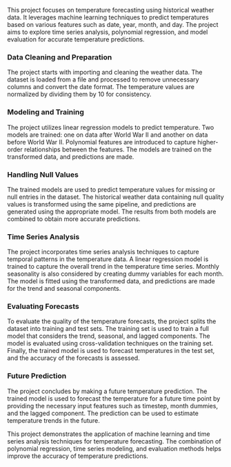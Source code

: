 This project focuses on temperature forecasting using historical weather data. It leverages machine learning techniques to predict temperatures based on various features such as date, year, month, and day. The project aims to explore time series analysis, polynomial regression, and model evaluation for accurate temperature predictions.

### Data Cleaning and Preparation

The project starts with importing and cleaning the weather data. The dataset is loaded from a file and processed to remove unnecessary columns and convert the date format. The temperature values are normalized by dividing them by 10 for consistency. 

### Modeling and Training

The project utilizes linear regression models to predict temperature. Two models are trained: one on data after World War II and another on data before World War II. Polynomial features are introduced to capture higher-order relationships between the features. The models are trained on the transformed data, and predictions are made.

### Handling Null Values

The trained models are used to predict temperature values for missing or null entries in the dataset. The historical weather data containing null quality values is transformed using the same pipeline, and predictions are generated using the appropriate model. The results from both models are combined to obtain more accurate predictions.

### Time Series Analysis

The project incorporates time series analysis techniques to capture temporal patterns in the temperature data. A linear regression model is trained to capture the overall trend in the temperature time series. Monthly seasonality is also considered by creating dummy variables for each month. The model is fitted using the transformed data, and predictions are made for the trend and seasonal components.

### Evaluating Forecasts

To evaluate the quality of the temperature forecasts, the project splits the dataset into training and test sets. The training set is used to train a full model that considers the trend, seasonal, and lagged components. The model is evaluated using cross-validation techniques on the training set. Finally, the trained model is used to forecast temperatures in the test set, and the accuracy of the forecasts is assessed.

### Future Prediction

The project concludes by making a future temperature prediction. The trained model is used to forecast the temperature for a future time point by providing the necessary input features such as timestep, month dummies, and the lagged component. The prediction can be used to estimate temperature trends in the future.

This project demonstrates the application of machine learning and time series analysis techniques for temperature forecasting. The combination of polynomial regression, time series modeling, and evaluation methods helps improve the accuracy of temperature predictions.
